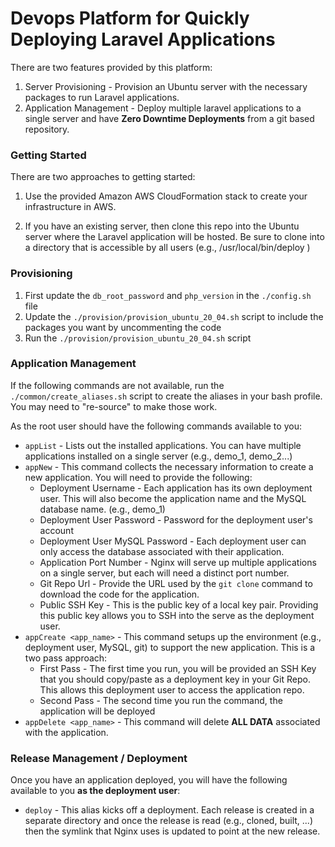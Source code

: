 # Devops Platform for Quickly Deploying Laravel Applications

There are two features provided by this platform:

1. Server Provisioning - Provision an Ubuntu server with the necessary packages to run Laravel applications.
2. Application Management - Deploy multiple laravel applications to a single server and have **Zero Downtime Deployments** from a git based repository.

### Getting Started

There are two approaches to getting started:

1. Use the provided Amazon AWS CloudFormation stack to create your infrastructure in AWS.

2. If you have an existing server, then clone this repo into the Ubuntu server where the Laravel application will be hosted. Be sure to clone into a directory that is accessible by all users (e.g., /usr/local/bin/deploy )

### Provisioning

1. First update the `db_root_password` and `php_version` in the `./config.sh` file
2. Update the `./provision/provision_ubuntu_20_04.sh` script to include the packages you want by uncommenting the code
3. Run the `./provision/provision_ubuntu_20_04.sh` script

### Application Management

If the following commands are not available, run the `./common/create_aliases.sh` script to create the aliases in your bash profile. You may need to "re-source" to make those work.

As the root user should have the following commands available to you:

- `appList` - Lists out the installed applications. You can have multiple applications installed on a single server (e.g., demo_1, demo_2...)
- `appNew` - This command collects the necessary information to create a new application. You will need to provide the following:
  - Deployment Username - Each application has its own deployment user. This will also become the application name and the MySQL database name. (e.g., demo_1)
  - Deployment User Password - Password for the deployment user's account
  - Deployment User MySQL Password - Each deployment user can only access the database associated with their application.
  - Application Port Number - Nginx will serve up multiple applications on a single server, but each will need a distinct port number.
  - Git Repo Url - Provide the URL used by the `git clone` command to download the code for the application.
  - Public SSH Key - This is the public key of a local key pair. Providing this public key allows you to SSH into the serve as the deployment user.
- `appCreate <app_name>` - This command setups up the environment (e.g., deployment user, MySQL, git) to support the new application. This is a two pass approach:
  - First Pass - The first time you run, you will be provided an SSH Key that you should copy/paste as a deployment key in your Git Repo. This allows this deployment user to access the application repo.
  - Second Pass - The second time you run the command, the application will be deployed
- `appDelete <app_name>` - This command will delete **ALL DATA** associated with the application.

### Release Management / Deployment

Once you have an application deployed, you will have the following available to you **as the deployment user**:

- `deploy` - This alias kicks off a deployment. Each release is created in a separate directory and once the release is read (e.g., cloned, built, ...) then the symlink that Nginx uses is updated to point at the new release.
